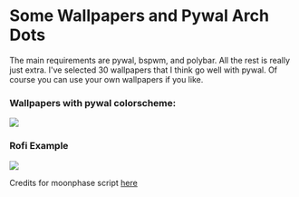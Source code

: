 # Some Wallpapers and Pywal Arch Dots
The main requirements are pywal, bspwm, and polybar. All the rest is really just extra.
I've selected 30 wallpapers that I think go well with pywal. Of course you can use your own wallpapers if you like.
### Wallpapers with pywal colorscheme:
![](rice.gif)

### Rofi Example
![](example.png)

Credits for moonphase script [here](https://gist.github.com/miklb/ed145757971096565723)
